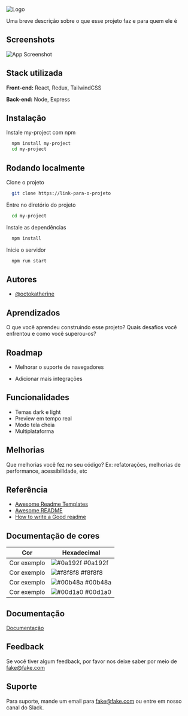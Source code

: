 ![Logo](https://dev-to-uploads.s3.amazonaws.com/uploads/articles/th5xamgrr6se0x5ro4g6.png)

Uma breve descrição sobre o que esse projeto faz e para quem ele é


## Screenshots

![App Screenshot](https://via.placeholder.com/468x300?text=App+Screenshot+Here)


## Stack utilizada

**Front-end:** React, Redux, TailwindCSS

**Back-end:** Node, Express


## Instalação

Instale my-project com npm

```bash
  npm install my-project
  cd my-project
```
    
## Rodando localmente

Clone o projeto

```bash
  git clone https://link-para-o-projeto
```

Entre no diretório do projeto

```bash
  cd my-project
```

Instale as dependências

```bash
  npm install
```

Inicie o servidor

```bash
  npm run start
```


## Autores

- [@octokatherine](https://www.github.com/octokatherine)


## Aprendizados

O que você aprendeu construindo esse projeto? Quais desafios você enfrentou e como você superou-os?


## Roadmap

- Melhorar o suporte de navegadores

- Adicionar mais integrações


## Funcionalidades

- Temas dark e light
- Preview em tempo real
- Modo tela cheia
- Multiplataforma


## Melhorias

Que melhorias você fez no seu código? Ex: refatorações, melhorias de performance, acessibilidade, etc


## Referência

 - [Awesome Readme Templates](https://awesomeopensource.com/project/elangosundar/awesome-README-templates)
 - [Awesome README](https://github.com/matiassingers/awesome-readme)
 - [How to write a Good readme](https://bulldogjob.com/news/449-how-to-write-a-good-readme-for-your-github-project)

## Documentação de cores

| Cor               | Hexadecimal                                                |
| ----------------- | ---------------------------------------------------------------- |
| Cor exemplo       | ![#0a192f](https://via.placeholder.com/10/0a192f?text=+) #0a192f |
| Cor exemplo       | ![#f8f8f8](https://via.placeholder.com/10/f8f8f8?text=+) #f8f8f8 |
| Cor exemplo       | ![#00b48a](https://via.placeholder.com/10/00b48a?text=+) #00b48a |
| Cor exemplo       | ![#00d1a0](https://via.placeholder.com/10/00b48a?text=+) #00d1a0 |


## Documentação

[Documentação](https://link-da-documentação)


## Feedback

Se você tiver algum feedback, por favor nos deixe saber por meio de fake@fake.com


## Suporte

Para suporte, mande um email para fake@fake.com ou entre em nosso canal do Slack.

